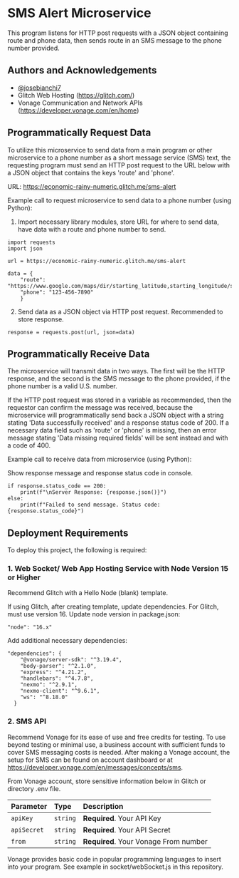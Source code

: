 
# SMS Alert Microservice

This program listens for HTTP post requests with a JSON object containing route and phone data, then sends route in an SMS message to the phone number provided. 


## Authors and Acknowledgements

- [@josebianchi7](https://github.com/josebianchi7/Portfolio)
- Glitch Web Hosting (https://glitch.com/)
- Vonage Communication and Network APIs (https://developer.vonage.com/en/home)


## Programmatically Request Data

To utilize this microservice to send data from a main program or other microservice to a phone number as a short message service (SMS) text, the requesting program must send an HTTP post request to the URL below with a JSON object that contains the keys 'route' and 'phone'.

URL: https://economic-rainy-numeric.glitch.me/sms-alert

Example call to request microservice to send data to a phone number (using Python):

1.  Import necessary library modules, store URL for where to send data, have data with a route and phone number to send.
```
import requests
import json

url = https://economic-rainy-numeric.glitch.me/sms-alert

data = {
    "route": "https://www.google.com/maps/dir/starting_latitude,starting_longitude/stop_1_latitude,stop_1_longitude/stop_2_latitude,stop_2_longitude/destination_latitude,destination_longitude/",
    "phone": "123-456-7890"
    } 
```
2. Send data as a JSON object via HTTP post request. Recommended to store response.
```
response = requests.post(url, json=data)
```


## Programmatically Receive Data

The microservice will transmit data in two ways. The first will be the HTTP response, and the second is the SMS message to the phone provided, if the phone number is a valid U.S. number. 

If the HTTP post request was stored in a variable as recommended, then the requestor can confirm the message was received, because the microservice will programmatically send back a JSON object with a string stating 'Data successfully received' and a response status code of 200. If a necessary data field such as 'route' or 'phone' is missing, then an error message stating 'Data missing required fields' will be sent instead and with a code of 400.


Example call to receive data from microservice (using Python):

Show response message and response status code in console.
```
if response.status_code == 200:
    print(f"\nServer Response: {response.json()}")
else:
    print(f"Failed to send message. Status code: {response.status_code}")
```


## Deployment Requirements

To deploy this project, the following is required:

### 1. Web Socket/ Web App Hosting Service with Node Version 15 or Higher

  Recommend Glitch with a Hello Node (blank) template. 

  If using Glitch, after creating template, update dependencies. For Glitch, must use version 16. Update node version in package.json:

  ```
  "node": "16.x"
  ```
  Add additional necessary dependencies:

  ```
  "dependencies": {
      "@vonage/server-sdk": "^3.19.4",
      "body-parser": "^2.1.0",
      "express": "^4.21.2",
      "handlebars": "^4.7.8",
      "nexmo": "^2.9.1",
      "nexmo-client": "^9.6.1",
      "ws": "^8.18.0"
    }
  ```

### 2. SMS API
  Recommend Vonage for its ease of use and free credits for testing. To use beyond testing or minimal use, a business account with sufficient funds to cover SMS messaging costs is needed. After making a Vonage account, the setup for SMS can be found on account dashboard or at https://developer.vonage.com/en/messages/concepts/sms.

  From Vonage account, store sensitive information below in Glitch or directory .env file.

| Parameter | Type     | Description                |
| :-------- | :------- | :------------------------- |
| `apiKey` | `string` | **Required**. Your API Key |
| `apiSecret` | `string` | **Required**. Your API Secret |
| `from` | `string` | **Required**. Your Vonage From number |

  Vonage provides basic code in popular programming languages to insert into your program. See example in socket/webSocket.js in this repository.




